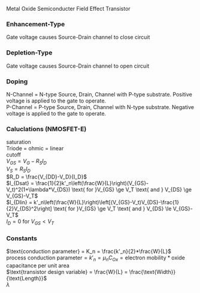 Metal Oxide Semiconducter Field Effect Transistor
### Enhancement-Type
Gate voltage causes Source-Drain channel to close circuit

### Depletion-Type
Gate voltage causes Source-Drain channel to open circuit

### Doping
N-Channel = N-type Source, Drain, Channel with P-type substrate. Positive voltage is applied to the gate to operate.  
P-Channel = P-type Source, Drain, Channel with N-type substrate. Negative voltage is applied to the gate to operate.  

### Caluclations (NMOSFET-E)
saturation  
Triode = ohmic = linear  
cutoff   
$V_{GS} = V_G - R_SI_D$  
$V_S = R_SI_D$  
$R_D = \frac{V_{DD}-V_D}{I_D}$   
$I_{Dsat} = \frac{1}{2}k'_n\left(\frac{W}{L}\right)(V_{GS}-V_t)^2(1+\lambda*V_{DS}) \text{ for }V_{GS} \ge V_T \text{ and } V_{DS} \ge V_{GS}-V_T$  
$I_{Dlin} = k'_n\left(\frac{W}{L}\right)\left[(V_{GS}-V_t)V_{DS}-\frac{1}{2}V_{DS}^2\right] \text{ for }V_{GS} \ge V_T \text{ and } V_{DS} \le V_{GS}-V_T$  
$I_D = 0 \text{ for } V_{GS} \lt V_T$


### Constants
$\text{conduction parameter} = K_n = \frac{k'_n}{2}*\frac{W}{L}$   
$\text{process conduction parameter} = k'_n = \mu_nC_{Ox} = \text{electron mobility} * \text{oxide capacitance per unit area}$  
$\text{transistor design variable} = \frac{W}{L} = \frac{\text{Width}}{\text{Length}}$   
$\lambda$
